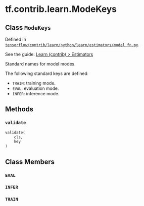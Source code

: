 <div itemscope itemtype="http://developers.google.com/ReferenceObject">
<meta itemprop="name" content="tf.contrib.learn.ModeKeys" />
<meta itemprop="property" content="validate"/>
<meta itemprop="property" content="EVAL"/>
<meta itemprop="property" content="INFER"/>
<meta itemprop="property" content="TRAIN"/>
</div>

# tf.contrib.learn.ModeKeys

## Class `ModeKeys`





Defined in [`tensorflow/contrib/learn/python/learn/estimators/model_fn.py`](https://www.tensorflow.org/code/tensorflow/contrib/learn/python/learn/estimators/model_fn.py).

See the guide: [Learn (contrib) > Estimators](../../../../../api_guides/python/contrib.learn.md#Estimators)

Standard names for model modes.

The following standard keys are defined:

* `TRAIN`: training mode.
* `EVAL`: evaluation mode.
* `INFER`: inference mode.

## Methods

<h3 id="validate"><code>validate</code></h3>

``` python
validate(
    cls,
    key
)
```





## Class Members

<h3 id="EVAL"><code>EVAL</code></h3>

<h3 id="INFER"><code>INFER</code></h3>

<h3 id="TRAIN"><code>TRAIN</code></h3>

